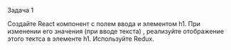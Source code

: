 Задача 1

Создайте React компонент с полем ввода и элементом h1. При изменении его значения (при вводе текста) , реализуйте отображение этого тектса в элементе h1. Используйте Redux.